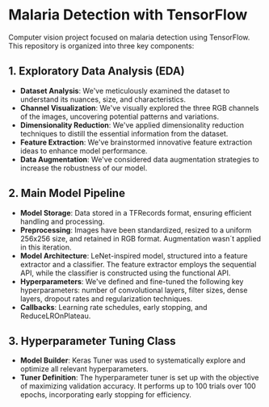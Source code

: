 
# Malaria Detection with TensorFlow
Computer vision project focused on malaria detection using TensorFlow. This repository is organized into three key components:

## 1. Exploratory Data Analysis (EDA)
- **Dataset Analysis**: We've meticulously examined the dataset to understand its nuances, size, and characteristics.
- **Channel Visualization**: We've visually explored the three RGB channels of the images, uncovering potential patterns and variations.
- **Dimensionality Reduction**: We've applied dimensionality reduction techniques to distill the essential information from the dataset.
- **Feature Extraction**: We've brainstormed innovative feature extraction ideas to enhance model performance.
- **Data Augmentation**: We've considered data augmentation strategies to increase the robustness of our model.
## 2. Main Model Pipeline
- **Model Storage**: Data stored in a TFRecords format, ensuring efficient handling and processing.
- **Preprocessing**: Images have been standardized, resized to a uniform 256x256 size, and retained in RGB format. Augmentation wasn´t applied in this iteration.
- **Model Architecture**: LeNet-inspired model, structured into a feature extractor and a classifier. The feature extractor employs the sequential API, while the classifier is constructed using the functional API.
- **Hyperparameters**: We've defined and fine-tuned the following key hyperparameters: number of convolutional layers, filter sizes, dense layers, dropout rates and regularization techniques. 
- **Callbacks**: Learning rate schedules, early stopping, and ReduceLROnPlateau.
## 3. Hyperparameter Tuning Class
- **Model Builder**: Keras Tuner was used to systematically explore and optimize all relevant hyperparameters.
- **Tuner Definition**: The hyperparameter tuner is set up with the objective of maximizing validation accuracy. It performs up to 100 trials over 100 epochs, incorporating early stopping for efficiency.
